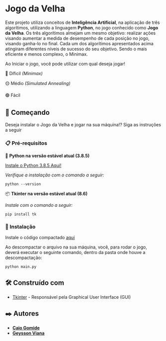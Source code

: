 # Jogo da Velha

Este projeto utiliza conceitos de **Inteligência Artificial**, na aplicação de três algorítimos, utilizando a linguagem **Python**, no jogo conhecido como **Jogo da Velha**. Os três algorítimos almejam um mesmo objetivo: realizar ações visando aumentar a medida de desempenho de cada posição no jogo, visando ganha-lo no final. Cada um dos algorítimos apresentados acima atingiram diferentes níveis de sucesso do seu objetivo. Sendo o mais eficiente e menos complexo, o Minimax. 

Ao Iniciar o jogo, você pode utilizar com qual deseja jogar!

   🔴 Díficil *(Minimax)*
   
   🟡 Médio *(Simulated Annealing)*
   
   🟢 Fácil 
  
## 🚀 Começando

 Deseja instalar o Jogo da Velha e jogar na sua máquina!? Siga as instruções a seguir
 
 ### 📋 Pré-requisitos
 
 
 🐍 **Python na versão estável atual (3.8.5)**
 
[Instale o Python 3.8.5 Aqui!](https://www.python.org/downloads/release/python-385/)
 
 *Verifique a instalação com o comando a seguir:*
 ``` 
python --version
 ```
📦 **Tkinter na versão estável atual (8.6)**

*Instale com o comando a seguir:*
  ```
 pip install tk
 ```

### 🔧 Instalação
 
Instale o código compactado [aqui](https://github.com/caiogomide/jogo-da-velha/archive/refs/heads/main.zip) 

Ao descompactar o arquivo na sua máquina, você, para rodar o jogo, deverá executar o seguinte comando, dentro da pasta onde houve a descompactação:
```
python main.py
```

## 🛠️ Construído com

* [Tkinter](https://docs.python.org/3/library/tkinter.html) - Responsável pela Graphical User Interface (GUI)

## ✒️ Autores

* [**Caio Gomide**](https://www.github.com/caiogomide)
* [**Geysson Viana**](https://www.github.com/geyssongg)
